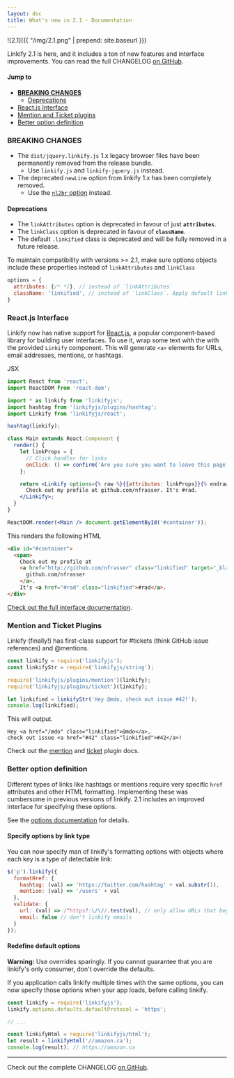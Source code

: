 ```yaml
---
layout: doc
title: What's new in 2.1 · Documentation
---
```


![2.1]({{ "/img/2.1.png" | prepend: site.baseurl }})

Linkify 2.1 is here, and it includes a ton of new features and interface
improvements. You can read the full CHANGELOG [on GitHub](https://github.com/SoapBox/linkifyjs/blob/master/CHANGELOG.md#2.1.0).

#### Jump to

* **[BREAKING CHANGES](#breaking-changes)**
  * [Deprecations](#deprecations)
* [React.js Interface](#reactjs-interface)
* [Mention and Ticket plugins](#mention-and-ticket-plugins)
* [Better option definition](#better-option-definition)

### BREAKING CHANGES

* The `dist/jquery.linkify.js` 1.x legacy browser files have been permanently
removed from the release bundle.
  * Use `linkify.js` and `linkify-jquery.js` instead.
* The deprecated `newLine` option from linkify 1.x has been completely removed.
  * Use the [`nl2br` option](options.html#nl2br) instead.

#### Deprecations

* The `linkAttributes` option is deprecated in favour of just **`attributes`**.
* The `linkClass` option is deprecated in favour of **`className`**.
* The default `.linkified` class is deprecated and will be fully removed
in a future release.

To maintain compatibility with versions >= 2.1, make sure options objects
include these properties instead of `linkAttributes` and `linkClass`

```js
options = {
  attributes: {/* */}, // instead of `linkAttributes`
  className: 'linkified', // instead of `linkClass`. Apply default linkClass
}
```

### React.js Interface

Linkify now has native support for
[React.js](https://facebook.github.io/react/), a popular component-based library
for building user interfaces. To use it, wrap some text with the with the
provided `Linkify` component. This will generate `<a>` elements for URLs, email
addresses, mentions, or hashtags.

JSX

```jsx
import React from 'react';
import ReactDOM from 'react-dom';

import * as linkify from 'linkifyjs';
import hashtag from 'linkifyjs/plugins/hashtag';
import Linkify from 'linkifyjs/react';

hashtag(linkify);

class Main extends React.Component {
  render() {
    let linkProps = {
      // Click handler for links
      onClick: () => confirm('Are you sure you want to leave this page?')
    };

    return <Linkify options={% raw %}{{attributes: linkProps}}{% endraw %}>
      Check out my profile at github.com/nfrasser. It's #rad.
    </Linkify>;
  }
}

ReactDOM.render(<Main /> document.getElementById('#container'));
```

This renders the following HTML

```html
<div id="#container">
  <span>
    Check out my profile at
    <a href="http://github.com/nfrasser" class="linkified" target="_blank">
      github.com/nfrasser
    </a>.
    It's <a href="#rad" class="linkified">#rad</a>.
</div>
```

[Check out the full interface documentation](linkify-react.html).

### Mention and Ticket Plugins

Linkify (finally!) has first-class support for #tickets (think GitHub issue
references) and @mentions.

```js
const linkify = require('linkifyjs');
const linkifyStr = require('linkifyjs/string');

require('linkifyjs/plugins/mention')(linkify);
require('linkifyjs/plugins/ticket')(linkify);

let linkified = linkifyStr('Hey @mdo, check out issue #42!');
console.log(linkified);
```

This will output.

```
Hey <a href="/mdo" class="linkified">@mdo</a>,
check out issue <a href="#42" class="linkified">#42</a>!
```

Check out the [mention](plugin-mention.html) and [ticket](plugin-ticket.html)
plugin docs.

### Better option definition

Different types of links like hashtags or mentions require very specific `href`
attributes and other HTML formatting. Implementing these was cumbersome in
previous versions of linkify. 2.1 includes an improved interface for specifying
these options.

See the [options documentation](options.html) for details.

#### Specify options by link type

You can now specify man of linkify's formatting options with objects where each
key is a type of detectable link:

```js
$('p').linkify({
  formatHref: {
    hashtag: (val) => 'https://twitter.com/hashtag' + val.substr(1),
    mention: (val) => '/users' + val
  },
  validate: {
    url: (val) => /^https?:\/\//.test(val), // only allow URLs that begin with a protocol
    email: false // don't linkify emails
  }
});
```

#### Redefine default options

<div class="alert alert-warning">
  <strong>Warning:</strong> Use overrides sparingly. If you cannot guarantee that
  you are linkify's only consumer, don't override the defaults.
</div>

If you application calls linkify multiple times with the same options, you
can now specify those options when your app loads, before calling linkify.

```js
const linkify = require('linkifyjs');
linkify.options.defaults.defaultProtocol = 'https';

// ...

const linkifyHtml = require('linkifyjs/html');
let result = linkifyHtml('//amazon.ca');
console.log(result); // https://amazon.ca
```


***

Check out the complete CHANGELOG [on
GitHub](https://github.com/SoapBox/linkifyjs/blob/master/CHANGELOG.md#2.1.0).

<script>localStorage && localStorage.setItem('linkify_seen_announcement_2_1', 'true');</script>
